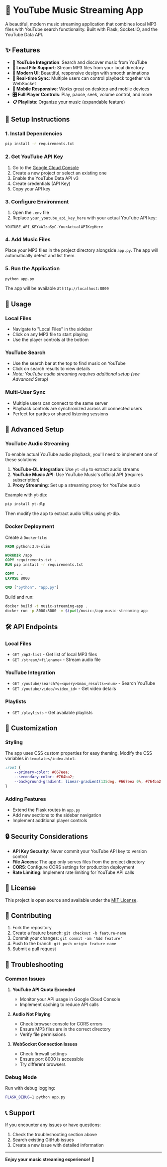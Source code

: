 # 🎵 YouTube Music Streaming App

A beautiful, modern music streaming application that combines local MP3 files with YouTube search functionality. Built with Flask, Socket.IO, and the YouTube Data API.

## ✨ Features

- **🎯 YouTube Integration**: Search and discover music from YouTube
- **📁 Local File Support**: Stream MP3 files from your local directory
- **🎨 Modern UI**: Beautiful, responsive design with smooth animations
- **🔄 Real-time Sync**: Multiple users can control playback together via WebSocket
- **📱 Mobile Responsive**: Works great on desktop and mobile devices
- **🎛️ Full Player Controls**: Play, pause, seek, volume control, and more
- **📋 Playlists**: Organize your music (expandable feature)

## 🚀 Setup Instructions

### 1. Install Dependencies

```bash
pip install -r requirements.txt
```

### 2. Get YouTube API Key

1. Go to the [Google Cloud Console](https://console.developers.google.com/)
2. Create a new project or select an existing one
3. Enable the YouTube Data API v3
4. Create credentials (API Key)
5. Copy your API key

### 3. Configure Environment

1. Open the `.env` file
2. Replace `your_youtube_api_key_here` with your actual YouTube API key:

```env
YOUTUBE_API_KEY=AIzaSyC-YourActualAPIKeyHere
```

### 4. Add Music Files

Place your MP3 files in the project directory alongside `app.py`. The app will automatically detect and list them.

### 5. Run the Application

```bash
python app.py
```

The app will be available at `http://localhost:8000`

## 🎯 Usage

### Local Files
- Navigate to "Local Files" in the sidebar
- Click on any MP3 file to start playing
- Use the player controls at the bottom

### YouTube Search
- Use the search bar at the top to find music on YouTube
- Click on search results to view details
- *Note: YouTube audio streaming requires additional setup (see Advanced Setup)*

### Multi-User Sync
- Multiple users can connect to the same server
- Playback controls are synchronized across all connected users
- Perfect for parties or shared listening sessions

## 🔧 Advanced Setup

### YouTube Audio Streaming

To enable actual YouTube audio playback, you'll need to implement one of these solutions:

1. **YouTube-DL Integration**: Use `yt-dlp` to extract audio streams
2. **YouTube Music API**: Use YouTube Music's official API (requires subscription)
3. **Proxy Streaming**: Set up a streaming proxy for YouTube audio

Example with yt-dlp:

```bash
pip install yt-dlp
```

Then modify the app to extract audio URLs using yt-dlp.

### Docker Deployment

Create a `Dockerfile`:

```dockerfile
FROM python:3.9-slim

WORKDIR /app
COPY requirements.txt .
RUN pip install -r requirements.txt

COPY . .
EXPOSE 8000

CMD ["python", "app.py"]
```

Build and run:

```bash
docker build -t music-streaming-app .
docker run -p 8000:8000 -v $(pwd)/music:/app music-streaming-app
```

## 🛠️ API Endpoints

### Local Files
- `GET /mp3-list` - Get list of local MP3 files
- `GET /stream/<filename>` - Stream audio file

### YouTube Integration
- `GET /youtube/search?q=<query>&max_results=<num>` - Search YouTube
- `GET /youtube/video/<video_id>` - Get video details

### Playlists
- `GET /playlists` - Get available playlists

## 🎨 Customization

### Styling
The app uses CSS custom properties for easy theming. Modify the CSS variables in `templates/index.html`:

```css
:root {
    --primary-color: #667eea;
    --secondary-color: #764ba2;
    --background-gradient: linear-gradient(135deg, #667eea 0%, #764ba2 100%);
}
```

### Adding Features
- Extend the Flask routes in `app.py`
- Add new sections to the sidebar navigation
- Implement additional player controls

## 🔒 Security Considerations

- **API Key Security**: Never commit your YouTube API key to version control
- **File Access**: The app only serves files from the project directory
- **CORS**: Configure CORS settings for production deployment
- **Rate Limiting**: Implement rate limiting for YouTube API calls

## 📄 License

This project is open source and available under the [MIT License](LICENSE).

## 🤝 Contributing

1. Fork the repository
2. Create a feature branch: `git checkout -b feature-name`
3. Commit your changes: `git commit -am 'Add feature'`
4. Push to the branch: `git push origin feature-name`
5. Submit a pull request

## 🐛 Troubleshooting

### Common Issues

1. **YouTube API Quota Exceeded**
   - Monitor your API usage in Google Cloud Console
   - Implement caching to reduce API calls

2. **Audio Not Playing**
   - Check browser console for CORS errors
   - Ensure MP3 files are in the correct directory
   - Verify file permissions

3. **WebSocket Connection Issues**
   - Check firewall settings
   - Ensure port 8000 is accessible
   - Try different browsers

### Debug Mode

Run with debug logging:

```bash
FLASK_DEBUG=1 python app.py
```

## 📞 Support

If you encounter any issues or have questions:

1. Check the troubleshooting section above
2. Search existing GitHub issues
3. Create a new issue with detailed information

---

**Enjoy your music streaming experience! 🎵**
